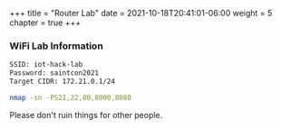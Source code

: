 +++
title = "Router Lab"
date = 2021-10-18T20:41:01-06:00
weight = 5
chapter = true
+++

### WiFi Lab Information

```txt
SSID: iot-hack-lab
Password: saintcon2021
Target CIDR: 172.21.0.1/24
```


```bash
nmap -sn -PS21,22,80,8000,8080
```

Please don't ruin things for other people.
